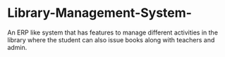 # Library-Management-System-
An ERP like system that has features to manage different activities in the library where the student can also issue books along with teachers and admin.
